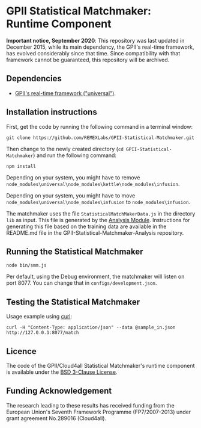 # GPII Statistical Matchmaker: Runtime Component

**Important notice, September 2020**: This repository was last updated in December 2015, while its main dependency, the GPII's real-time framework, has evolved considerably since that time. Since compatibility with that framework cannot be guaranteed, this repository will be archived.

## Dependencies

* [GPII's real-time framework ("universal")](https://github.com/GPII/universal).

## Installation instructions

First, get the code by running the following command in a terminal window:

    git clone https://github.com/REMEXLabs/GPII-Statistical-Matchmaker.git

Then change to the newly created directory (`cd GPII-Statistical-Matchmaker`) and run the following command:

    npm install
	
Depending on your system, you might have to remove `node_modules\universal\node_modules\kettle\node_modules\infusion`.
	
Depending on your system, you might have to move `node_modules\universal\node_modules\infusion` to `node_modules\infusion`.

The matchmaker uses the file `StatisticalMatchMakerData.js` in the directory `lib` as input. This file is generated by the [Analysis Module](https://github.com/REMEXLabs/GPII-Statistical-Matchmaker-Analysis). Instructions for generating this file based on the training data are available in the README.md file in the GPII-Statistical-Matchmaker-Analysis
 repository.

## Running the Statistical Matchmaker

    node bin/smm.js
	
Per default, using the Debug environment, the matchmaker will listen on port 8077. You can change that in `configs/development.json`.

## Testing the Statistical Matchmaker
	
Usage example using [curl](http://curl.haxx.se/):

	curl -H "Content-Type: application/json" --data @sample_in.json http://127.0.0.1:8077/match


## Licence

The code of the GPII/Cloud4all Statistical Matchmaker's runtime component is available under the [BSD 3-Clause License](https://github.com/REMEXLabs/GPII-Statistical-Matchmaker/blob/master/LICENSE.txt).

## Funding Acknowledgement

The research leading to these results has received funding from the European
Union's Seventh Framework Programme (FP7/2007-2013) under grant agreement No.289016
(Cloud4all).
